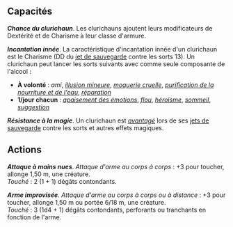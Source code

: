 ## Capacités
_**Chance du clurichaun**_. Les clurichauns ajoutent leurs modificateurs de Dextérité et de Charisme à leur classe d'armure.

_**Incantation innée**_. La caractéristique d'incantation innée d'un clurichaun est le Charisme (DD du [jet de sauvegarde](/utiliser-les-caracteristiques/#jets-de-sauvegarde) contre les sorts 13). Un clurichaun peut lancer les sorts suivants avec comme seule composante de l'alcool :
* **À volonté** : _ami_, [_illusion mineure_](/grimoire/illusion-mineure/), [_moquerie cruelle_](/grimoire/moquerie-cruelle/), [_purification de la nourriture et de l'eau_](/grimoire/purification-de-la-nourriture-et-de-l-eau/), [_réparation_](/grimoire/reparation/)
* **1/jour chacun** : [_apaisement des émotions_](/grimoire/apaisement-des-emotions/), [_flou_](/grimoire/flou/), [_héroïsme_](/grimoire/heroisme/), [_sommeil_](/grimoire/sommeil/), [_suggestion_](/grimoire/suggestion/)

_**Résistance à la magie**_. Un clurichaun est [_avantagé_](/utiliser-les-caracteristiques/#avantage-et-desavantage) lors de ses [jets de sauvegarde](/utiliser-les-caracteristiques/#jets-de-sauvegarde) contre les sorts et autres effets magiques.

## Actions
_**Attaque à mains nues**_. _Attaque d'arme au corps à corps_ : +3 pour toucher, allonge 1,50 m, une créature.  
_Touché_ : 2 (1 + 1) dégâts contondants.

_**Arme improvisée**_. _Attaque d'arme au corps à corps ou à distance_ : +3 pour toucher, allonge 1,50 m ou portée 6/18 m, une créature.  
_Touché_ : 3 (1d4 + 1) dégâts contondants, perforants ou tranchants en fonction de l'arme.
